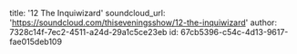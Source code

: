 title: '12 The Inquiwizard'
soundcloud_url: 'https://soundcloud.com/thiseveningsshow/12-the-inquiwizard'
author: 7328c14f-7ec2-4511-a24d-29a1c5ce23eb
id: 67cb5396-c54c-4d13-9617-fae015deb109
